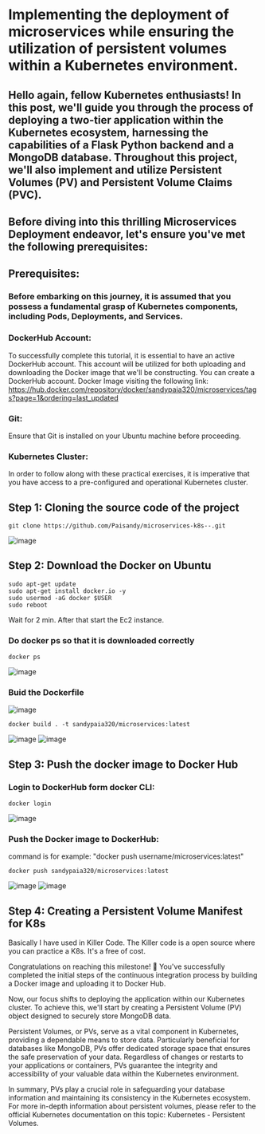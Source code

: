 # Implementing the deployment of microservices while ensuring the utilization of persistent volumes within a Kubernetes environment.

## Hello again, fellow Kubernetes enthusiasts! In this post, we'll guide you through the process of deploying a two-tier application within the Kubernetes ecosystem, harnessing the capabilities of a Flask Python backend and a MongoDB database. Throughout this project, we'll also implement and utilize Persistent Volumes (PV) and Persistent Volume Claims (PVC).
## Before diving into this thrilling Microservices Deployment endeavor, let's ensure you've met the following prerequisites:
## Prerequisites:
### Before embarking on this journey, it is assumed that you possess a fundamental grasp of Kubernetes components, including Pods, Deployments, and Services.
### DockerHub Account: 
To successfully complete this tutorial, it is essential to have an active DockerHub account. This account will be utilized for both uploading and downloading the Docker image that we'll be constructing. You can create a DockerHub account. Docker Image visiting the following link: https://hub.docker.com/repository/docker/sandypaia320/microservices/tags?page=1&ordering=last_updated
### Git: 
Ensure that Git is installed on your Ubuntu machine before proceeding.
### Kubernetes Cluster: 
In order to follow along with these practical exercises, it is imperative that you have access to a pre-configured and operational Kubernetes cluster.

## Step 1: Cloning the source code of the project
```
git clone https://github.com/Paisandy/microservices-k8s--.git
```
![image](https://github.com/Paisandy/microservices-k8s--/assets/115485972/c0770f40-df2b-4750-a4ee-e90ae5e46644)

## Step 2: Download the Docker on Ubuntu 
```
sudo apt-get update
sudo apt-get install docker.io -y
sudo usermod -aG docker $USER
sudo reboot
```
Wait for 2 min. After that start the Ec2 instance.
### Do docker ps so that it is downloaded correctly
```
docker ps
```
![image](https://github.com/Paisandy/microservices-k8s--/assets/115485972/3ddbca5b-b4d4-4194-912a-ed5622747466)
### Buid the Dockerfile
![image](https://github.com/Paisandy/microservices-k8s--/assets/115485972/ad7b1cbd-d0c3-45f9-a0de-e0bcd6ab89e2)

```
docker build . -t sandypaia320/microservices:latest
```
![image](https://github.com/Paisandy/microservices-k8s--/assets/115485972/14300498-e0ab-4553-8953-6c77a1753d2e)
![image](https://github.com/Paisandy/microservices-k8s--/assets/115485972/a445c250-f9d9-4b50-ada0-b11cfd2e7b90)

## Step 3: Push the docker image to Docker Hub
### Login to DockerHub form docker CLI:
```
docker login
```
![image](https://github.com/Paisandy/microservices-k8s--/assets/115485972/dd20ac14-0058-4f6b-8331-d729db57e025)
### Push the Docker image to DockerHub:
command is for example: "docker push username/microservices:latest"
```
docker push sandypaia320/microservices:latest
```
![image](https://github.com/Paisandy/microservices-k8s--/assets/115485972/d7dee8ad-d6a8-4ac1-8c99-12b24d7ab905)
![image](https://github.com/Paisandy/microservices-k8s--/assets/115485972/e8314dda-773f-43d7-bd90-d5bb0a1ccda0)

## Step 4: Creating a Persistent Volume Manifest for K8s
Basically I have used in Killer Code. The Killer code is a open source where you can practice a K8s. It's a free of cost.

Congratulations on reaching this milestone! 🥳 You've successfully completed the initial steps of the continuous integration process by building a Docker image and uploading it to Docker Hub.

Now, our focus shifts to deploying the application within our Kubernetes cluster. To achieve this, we'll start by creating a Persistent Volume (PV) object designed to securely store MongoDB data.

Persistent Volumes, or PVs, serve as a vital component in Kubernetes, providing a dependable means to store data. Particularly beneficial for databases like MongoDB, PVs offer dedicated storage space that ensures the safe preservation of your data. Regardless of changes or restarts to your applications or containers, PVs guarantee the integrity and accessibility of your valuable data within the Kubernetes environment.

In summary, PVs play a crucial role in safeguarding your database information and maintaining its consistency in the Kubernetes ecosystem. For more in-depth information about persistent volumes, please refer to the official Kubernetes documentation on this topic: Kubernetes - Persistent Volumes.




